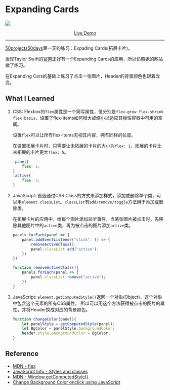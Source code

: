 # Expanding Cards
![](images/expanding-cards.png)

<p align="center">
<a href="https://mia-expanding-cards.netlify.app/">Live Demo</a>
</p>

---

[50projects50days](https://github.com/bradtraversy/50projects50dqays)第一天的练习：Expading Cards(拓展卡片)。

发现Taylor Swift的[官网](https://tstheerastour.taylorswift.com/)正好有一个Expanding Cards的应用，所以仿照她的网站做了练习。

在Expanding Cars的基础上练习了点击一张图片，Header的背景颜色也跟着改变。

## What I Learned

1. CSS: Flexbox的`flex`属性是一个简写属性，值分别是`flex-grow flex-shrink flex-basis`，设置了flex-items如何增大或缩小以适应其弹性容器中可用的空间。

    设置`flex`可以让所有flex-items无视其内容，拥有同样的长度。

    在设置拓展卡片时，只需要让未拓展的卡片的大小为`flex: 1`，拓展的卡片比未拓展的卡片更大`flex: 5`。

    ```CSS
    .panel{
        flex: 1;
    }
    .active{
        flex: 5;
    }
    ```

2. JavaScript: 首选通过CSS Class的方式来添加样式，添加或删除单个类，可以用`element.classList`。`classList`有`add/remove/toggle`方法用于添加或删除类。

    在拓展卡片的应用中，给每个图片添加监听事件，当某张图片被点击时，先移除其他图片中的`active`类，再为被点击的图片添加`active`类。
    ```JavaScript
    panels.forEach(panel => {
        panel.addEventListener("click", () => {
            removeActiveClass();
            panel.classList.add("active");
        })
    })

    function removeActiveClass(){
        panels.forEach(panel => {
            panel.classList.remove("active");
        })
    }
    ```

3. JavaScript: `element.getComputedStyle()`返回一个对象(Object)，这个对象中包含这个元素的所有CSS属性。
    所以可以用这个方法获得被点击的图片的属性，并将Header换成对应的背景颜色。
    ```JavaScript
    function changeColor(panel){
        let panelStyle = getComputedStyle(panel);
        let BgColor = panelStyle.backgroundColor;
        header.style.backgroundColor = BgColor;
    } 
    ```

## Reference
- [MDN - flex](https://developer.mozilla.org/zh-CN/docs/Web/CSS/flex)
- [JavaScript Info - Styles and classes](https://javascript.info/styles-and-classes)
- [MDN - Window.getComputedStyle()](https://developer.mozilla.org/en-US/docs/Web/API/Window/getComputedStyle)
- [Change Background Color onclick using JavaScript](https://youtu.be/UUJXTsNdDAE)